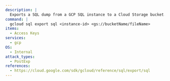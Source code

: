 ```yaml
---
description: |
  Exports a SQL dump from a GCP SQL instance to a Cloud Storage bucket.
command: |
  gcloud sql export sql <instance-id> <gs://bucketName/fileName>
items:
  - Access Keys
services:
  - gcp
OS:
  - Internal
attack_types:
  - PostExp
references:
  - https://cloud.google.com/sdk/gcloud/reference/sql/export/sql
---
```

